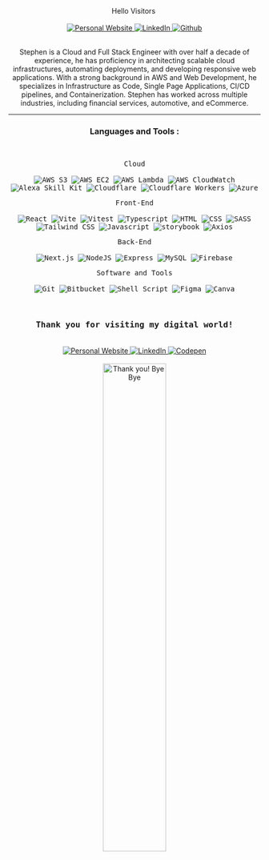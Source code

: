 <!------------------HEADER------------------>
<div id="header" align="center">
  <div>
Hello Visitors&nbsp;
  <br/>
  <br/>

  <a href="www.stephenschmitz.com" target="_blank" rel="noopener noreferrer">
    <img src="https://img.shields.io/badge/Portfolio-white?logo=vercel&logoColor=black" alt="Personal Website" title="Personal Portfolio" />
  </a>
  <a href="www.linkedin.com/in/stephen-schmitz-b365bb34a/" target="_blank" rel="noopener noreferrer">
    <img src="https://img.shields.io/badge/LinkedIn-blue?logo=linkedin&logoColor=white" alt="LinkedIn" title="LinkedIn" />
  </a>
  <a href="www.github.com/techstephen" target="_blank" rel="noopener noreferrer">
    <img src="https://img.shields.io/badge/Github-black" alt="Github" title="Github" />
  </a>
  <div />
</div>

<br/>

Stephen is a Cloud and Full Stack Engineer with over half a decade of experience, he has proficiency in architecting scalable cloud infrastructures, automating deployments, and developing responsive web applications. With a strong background in AWS and Web Development, he specializes in Infrastructure as Code, Single Page Applications, CI/CD pipelines, and Containerization. Stephen has worked across multiple industries, including financial services, automotive, and eCommerce.

---

<!------------------Languages & Tools------------------>

### Languages and Tools :

<br />

<div>
   <p>
        <kbd>
            <kbd>Cloud</kbd>
            <br>
            <br>
            <img src="https://img.shields.io/badge/AWS S3-05122A?style=flat&logo=amazons3" title="AWS S3"  alt="AWS S3"/>
            <img src="https://img.shields.io/badge/AWS%20EC2-Running-orange?logo=amazonaws" title="AWS EC2"  alt="AWS EC2"/>
            <img src="https://img.shields.io/badge/AWS Lambda-05122A?style=flat&logo=awslambda" title="AWS Lambda" alt="AWS Lambda"/>
            <img src="https://img.shields.io/badge/AWS CloudWatch-05122A?style=flat&logo=amazoncloudwatch" title="AWS CloudWatch"  alt="AWS CloudWatch"/>
            <img src="https://img.shields.io/badge/Alexa Skill Kit-05122A?style=flat&logo=amazonalexa" title="Alexa Skill Kit"  alt="Alexa Skill Kit"/>
            <img src="https://img.shields.io/badge/Cloudflare-05122A?style=flat&logo=cloudflare" title="Cloudflare"  alt="Cloudflare"/>
            <img src="https://img.shields.io/badge/Cloudflare Workers-05122A?style=flat&logo=cloudflareworkers" title="Cloudflare Workers"  alt="Cloudflare Workers"/>
            <img src="https://img.shields.io/badge/Azure-05122A?style=flat" title="Azure"  alt="Azure"/>
        </kbd>
    </p>
    <p>
        <kbd>
            <kbd>Front-End</kbd>
            <br>
            <br>
            <img src="https://img.shields.io/badge/React-black?style=flat&logo=react" title="React" alt="React">
            <img src="https://img.shields.io/badge/Vite-black?style=flat&logo=Vite" title="Vite" alt="Vite">
            <img src="https://img.shields.io/badge/Vitest-black?style=flat&logo=Vitest" title="Vitest" alt="Vitest">
            <img src="https://img.shields.io/badge/Typescript-black?logo=typescript&style=flat" title="Typescript" alt="Typescript">
            <img src="https://img.shields.io/badge/HTML-black?logo=html5&style=flat" title="HTML5" alt="HTML"/>
            <img src="https://img.shields.io/badge/CSS-black?logo=css3&style=flat" title="CSS3" alt="CSS"/>
            <img src="https://img.shields.io/badge/SASS-black?logo=sass&style=flat" title="SASS" alt="SASS">
            <img src="https://img.shields.io/badge/Tailwind CSS-black?logo=Tailwindcss&style=flat" title="Tailwind CSS" alt="Tailwind CSS"/>
            <img src="https://img.shields.io/badge/Javascript-black?logo=Javascript&style=flat" title="Javascript" alt="Javascript"/>
            <img src="https://img.shields.io/badge/Storybook-black?logo=Storybook&style=flat" title="storybook" alt="storybook"/>
            <img src="https://img.shields.io/badge/Axios-black?logo=Axios&style=flat" title="Axios" alt="Axios"/>
        </kbd>
    </p>
    <p>
        <kbd>
            <kbd>Back-End</kbd>
            <br>
            <br>
            <img src="https://img.shields.io/badge/Next.js-05122A?style=flat&logo=next.js" title="Next.js" alt="Next.js"/>
            <img src="https://img.shields.io/badge/Node.js-05122A?style=flat&logo=node.js" title="NodeJS" alt="NodeJS"/>
            <img src="https://img.shields.io/badge/Express-05122A?style=flat&logo=Express" title="Express" alt="Express" />
            <img src="https://img.shields.io/badge/MySQL-05122A?style=flat&logo=mysql" title="MySQL"  alt="MySQL"/>
            <img src="https://img.shields.io/badge/Firebase-05122A?style=flat&logo=Firebase" title="Firebase"  alt="Firebase"/>
        </kbd>
    </p>
    <p>
        <kbd>
            <kbd>Software and Tools</kbd>
            <br>
            <br>
            <img src="https://img.shields.io/badge/Git-05122A?style=flat&logo=Git" alt="Git" >
            <img src="https://img.shields.io/badge/Bitbucket-05122A?style=flat&logo=Bitbucket" alt="Bitbucket" >
            <img src="https://img.shields.io/badge/Shell%20Script-05122A?style=flat&logo=gnu-bash&logoColor=white" alt="Shell Script">
            <img src="https://img.shields.io/badge/Figma-05123A?style=flat&logo=Figma" alt="Figma">
            <img src="https://img.shields.io/badge/Canva-05122A?style=flat&logo=Canva" alt="Canva">
        </kbd>
    </p>
</div>

<br>

<!------------------Footer------------------>
<div id="header" align="center">
    <h3> <samp>Thank you for visiting my digital world!</samp></h3>
    <br>
    <a href="https://www.stephenschmitz.com" target="_blank" rel="noopener noreferrer">
        <img src="https://img.shields.io/badge/Portfolio-white?logo=vercel&logoColor=black" alt="Personal Website" title="Personal Portfolio" />
    </a>
    <a href="www.linkedin.com/in/stephen-schmitz-b365bb34a" target="_blank" rel="noopener noreferrer">
        <img src="https://img.shields.io/badge/LinkedIn-blue?logo=linkedin&logoColor=white" alt="LinkedIn" title="LinkedIn" />
    </a>
    <a href="www.github.com/techstephen" target="_blank" rel="noopener noreferrer">
        <img src="https://img.shields.io/badge/Github-black" alt="Codepen" title="Codepen" />
    </a>
</div>
<br>
<div align="center">
    <img src="https://media.giphy.com/media/u1DvFCPlzQr5hKNsFT/giphy.gif?cid=ecf05e47919q0vnvlkru0f3xf389tlgdh3kmm7ddtubekays&ep=v1_gifs_related&rid=giphy.gif&ct=g" title="Thank you! Bye Bye" width="50%"/>
</div>
